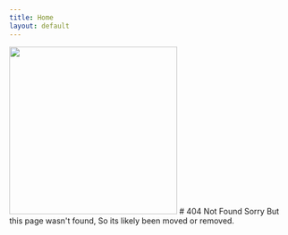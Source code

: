 ```yaml
---
title: Home
layout: default
---
```


<img src="https://http.cat/404" height="300">
# 404 Not Found
Sorry But this page wasn't found, So its likely been moved or removed.
